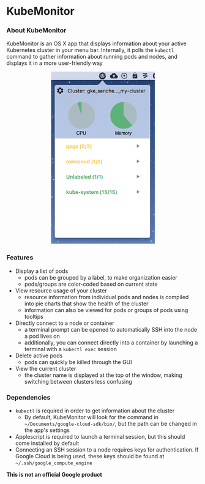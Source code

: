 # KubeMonitor



### About KubeMonitor
KubeMonitor is an OS X app that displays information about your active Kubernetes cluster 
in your menu bar. Internally, it polls the `kubectl` command to gather information about
running pods and nodes, and displays it in a more user-friendly way

<p align="center">
  <img src="./Screenshot.png" alt="KubeMonitor Screenshot"/>
</p>

### Features
- Display a list of pods
  - pods can be grouped by a label, to make organization easier
  - pods/groups are color-coded based on current state
- View resource usage of your cluster
  - resource information from individual pods and nodes is compiled into pie charts that 
  show the health of the cluster
  - information can also be viewed for pods or groups of pods using tooltips
- Directly connect to a node or container
  - a terminal prompt can be opened to automatically SSH into the node a pod lives on
  - additionally, you can connect directly into a container by launching a terminal with a 
  `kubectl exec` session
- Delete active pods
  - pods can quickly be killed through the GUI
- View the current cluster
  - the cluster name is displayed at the top of the window, making switching between clusters
  less confusing

### Dependencies
- `kubectl` is required in order to get information about the cluster
  - By default, KubeMonitor will look for the command in `~/Documents/google-cloud-sdk/bin/`, 
  but the path can be changed in the app's settings
- Applescript is required to launch a terminal session, but this should come installed by default
- Connecting an SSH session to a node requires keys for authentication. If Google Cloud is
being used, these keys should be found at `~/.ssh/google_compute_engine`


**This is not an official Google product**
